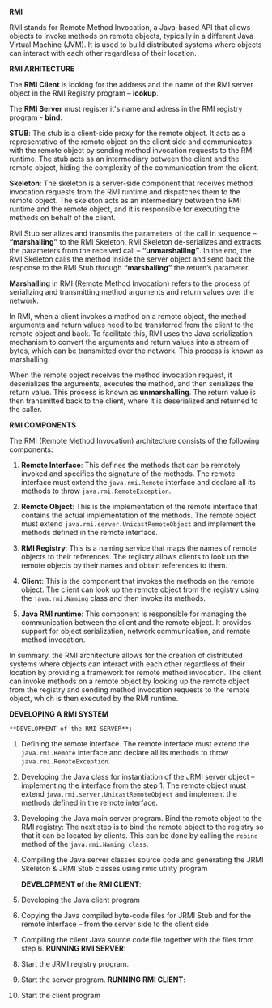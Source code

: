 **RMI**

RMI stands for Remote Method Invocation, a Java-based API that allows objects to invoke methods on remote objects, typically in a different Java Virtual Machine (JVM). It is used to build distributed systems where objects can interact with each other regardless of their location.

**RMI ARHITECTURE**

The **RMI Client** is looking for the address and the name of the RMI server object in the RMI Registry program – **lookup**.


The **RMI Server** must register it's name and adress in the RMI registry program - **bind**.

**STUB**: The stub is a client-side proxy for the remote object. It acts as a representative of the remote object on the client side and communicates with the remote object by sending method invocation requests to the RMI runtime. The stub acts as an intermediary between the client and the remote object, hiding the complexity of the communication from the client.

**Skeleton**: The skeleton is a server-side component that receives method invocation requests from the RMI runtime and dispatches them to the remote object. The skeleton acts as an intermediary between the RMI runtime and the remote object, and it is responsible for executing the methods on behalf of the client.

RMI Stub serializes and transmits the parameters of the call in sequence – **“marshalling”** to the RMI Skeleton. RMI Skeleton de-serializes and extracts the parameters from the received call – **“unmarshalling”**. In the end, the RMI Skeleton calls the method inside the server object and send back the response to the RMI Stub through **“marshalling”** the return’s parameter.

**Marshalling** in RMI (Remote Method Invocation) refers to the process of serializing and transmitting method arguments and return values over the network.

In RMI, when a client invokes a method on a remote object, the method arguments and return values need to be transferred from the client to the remote object and back. To facilitate this, RMI uses the Java serialization mechanism to convert the arguments and return values into a stream of bytes, which can be transmitted over the network. This process is known as marshalling.

When the remote object receives the method invocation request, it deserializes the arguments, executes the method, and then serializes the return value. This process is known as **unmarshalling**. The return value is then transmitted back to the client, where it is deserialized and returned to the caller.

**RMI COMPONENTS**

The RMI (Remote Method Invocation) architecture consists of the following components:

1. **Remote Interface**: This defines the methods that can be remotely invoked and specifies the signature of the methods. The remote interface must extend the `java.rmi.Remote` interface and declare all its methods to throw `java.rmi.RemoteException`.

2. **Remote Object**: This is the implementation of the remote interface that contains the actual implementation of the methods. The remote object must extend `java.rmi.server.UnicastRemoteObject` and implement the methods defined in the remote interface.

3. **RMI Registry**: This is a naming service that maps the names of remote objects to their references. The registry allows clients to look up the remote objects by their names and obtain references to them.

4. **Client**: This is the component that invokes the methods on the remote object. The client can look up the remote object from the registry using the `java.rmi.Naming` class and then invoke its methods.

5. **Java RMI runtime**: This component is responsible for managing the communication between the client and the remote object. It provides support for object serialization, network communication, and remote method invocation.

In summary, the RMI architecture allows for the creation of distributed systems where objects can interact with each other regardless of their location by providing a framework for remote method invocation. The client can invoke methods on a remote object by looking up the remote object from the registry and sending method invocation requests to the remote object, which is then executed by the RMI runtime.


**DEVELOPING A RMI SYSTEM**

    **DEVELOPMENT of the RMI SERVER**:
1. Defining the remote interface. The remote interface must extend the `java.rmi.Remote` interface and declare all its methods to throw `java.rmi.RemoteException`.
2. Developing the Java class for instantiation of the JRMI server object –
implementing the interface from the step 1. The remote object must extend `java.rmi.server.UnicastRemoteObject` and implement the methods defined in the remote interface.
3. Developing the Java main server program. Bind the remote object to the RMI registry: The next step is to bind the remote object to the registry so that it can be located by clients. This can be done by calling the `rebind` method of the `java.rmi.Naming class`.
4. Compiling the Java server classes source code and generating the JRMI
Skeleton & JRMI Stub classes using rmic utility program

    **DEVELOPMENT of the RMI CLIENT**:

5. Developing the Java client program
6. Copying the Java compiled byte-code files for JRMI Stub and for the
remote interface – from the server side to the client side
7. Compiling the client Java source code file together with the files from
step 6.
    **RUNNING RMI SERVER**:
8. Start the JRMI registry program. 
9. Start the server program.
    **RUNNING RMI CLIENT**:
10. Start the client program
